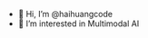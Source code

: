 - 👋 Hi, I’m @haihuangcode
- 👀 I’m interested in Multimodal AI
<!---
- 💞️ I’m looking to collaborate on ...
- 📫 How to reach me ...
- 😄 Pronouns: ...
- ⚡ Fun fact: ...
- 🌱 Homepage: https://haihuangcode.github.io/
--->
<!---
haihuangcode/haihuangcode is a ✨ special ✨ repository because its `README.md` (this file) appears on your GitHub profile.
You can click the Preview link to take a look at your changes.
--->
